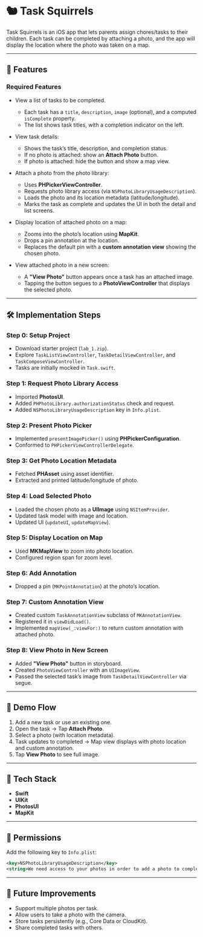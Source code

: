 # 🐿️ Task Squirrels  

Task Squirrels is an iOS app that lets parents assign chores/tasks to their children. Each task can be completed by attaching a photo, and the app will display the location where the photo was taken on a map.  

---

## 📌 Features  

### Required Features  
- View a list of tasks to be completed.  
  - Each task has a `title`, `description`, `image` (optional), and a computed `isComplete` property.  
  - The list shows task titles, with a completion indicator on the left.  

- View task details:  
  - Shows the task’s title, description, and completion status.  
  - If no photo is attached: show an **Attach Photo** button.  
  - If photo is attached: hide the button and show a map view.  

- Attach a photo from the photo library:  
  - Uses **PHPickerViewController**.  
  - Requests photo library access (via `NSPhotoLibraryUsageDescription`).  
  - Loads the photo and its location metadata (latitude/longitude).  
  - Marks the task as complete and updates the UI in both the detail and list screens.  

- Display location of attached photo on a map:  
  - Zooms into the photo’s location using **MapKit**.  
  - Drops a pin annotation at the location.  
  - Replaces the default pin with a **custom annotation view** showing the chosen photo.  

- View attached photo in a new screen:  
  - A **"View Photo"** button appears once a task has an attached image.  
  - Tapping the button segues to a **PhotoViewController** that displays the selected photo.  

---

## 🛠️ Implementation Steps  

### Step 0: Setup Project  
- Download starter project (`lab_1.zip`).  
- Explore `TaskListViewController`, `TaskDetailViewController`, and `TaskComposeViewController`.  
- Tasks are initially mocked in `Task.swift`.  

### Step 1: Request Photo Library Access  
- Imported **PhotosUI**.  
- Added `PHPhotoLibrary.authorizationStatus` check and request.  
- Added `NSPhotoLibraryUsageDescription` key in `Info.plist`.  

### Step 2: Present Photo Picker  
- Implemented `presentImagePicker()` using **PHPickerConfiguration**.  
- Conformed to `PHPickerViewControllerDelegate`.  

### Step 3: Get Photo Location Metadata  
- Fetched **PHAsset** using asset identifier.  
- Extracted and printed latitude/longitude of photo.  

### Step 4: Load Selected Photo  
- Loaded the chosen photo as a **UIImage** using `NSItemProvider`.  
- Updated task model with image and location.  
- Updated UI (`updateUI`, `updateMapView`).  

### Step 5: Display Location on Map  
- Used **MKMapView** to zoom into photo location.  
- Configured region span for zoom level.  

### Step 6: Add Annotation  
- Dropped a pin (`MKPointAnnotation`) at the photo’s location.  

### Step 7: Custom Annotation View  
- Created custom `TaskAnnotationView` subclass of `MKAnnotationView`.  
- Registered it in `viewDidLoad()`.  
- Implemented `mapView(_:viewFor:)` to return custom annotation with attached photo.  

### Step 8: View Photo in New Screen  
- Added **"View Photo"** button in storyboard.  
- Created `PhotoViewController` with an `UIImageView`.  
- Passed the selected task’s image from `TaskDetailViewController` via segue.  

---

## 📸 Demo Flow  
1. Add a new task or use an existing one.  
2. Open the task → Tap **Attach Photo**.  
3. Select a photo (with location metadata).  
4. Task updates to completed → Map view displays with photo location and custom annotation.  
5. Tap **View Photo** to see full image.  

---

## 🧰 Tech Stack  
- **Swift**  
- **UIKit**  
- **PhotosUI**  
- **MapKit**  

---

## 🔐 Permissions  
Add the following key to `Info.plist`:  
```xml
<key>NSPhotoLibraryUsageDescription</key>
<string>We need access to your photos in order to add a photo to complete a task.</string>
```

---

## 🚀 Future Improvements  
- Support multiple photos per task.  
- Allow users to take a photo with the camera.  
- Store tasks persistently (e.g., Core Data or CloudKit).  
- Share completed tasks with others.  
